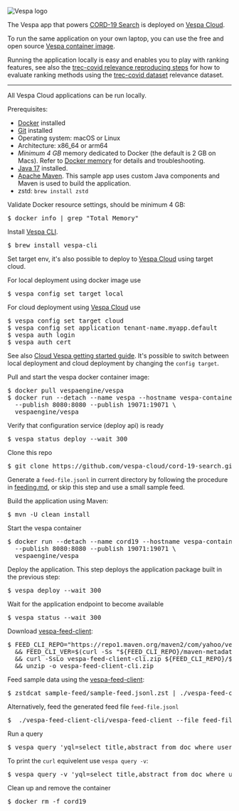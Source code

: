 <!-- Copyright Yahoo. Licensed under the terms of the Apache 2.0 license. See LICENSE in the project root. -->

![Vespa logo](https://vespa.ai/assets/vespa-logo-color.png)


The Vespa app that powers [CORD-19 Search](https://cord19.vespa.ai/) is 
deployed on [Vespa Cloud](https://cloud.vespa.ai/).

To run the same application on your own laptop, you can use the free and open source
[Vespa container image](https://hub.docker.com/r/vespaengine/vespa/). 

Running the application locally is easy and enables you to play with ranking features, 
see also the [trec-covid relevance reproducing steps](trec-covid.md) for how to evaluate ranking methods 
using the [trec-covid dataset](https://ir.nist.gov/trec-covid/) relevance dataset.

----

All Vespa Cloud applications can be run locally.

Prerequisites:
* [Docker](https://docs.docker.com/engine/installation/) installed
* [Git](https://git-scm.com/downloads) installed
* Operating system: macOS or Linux
* Architecture: x86_64 or arm64
* *Minimum 4 GB* memory dedicated to Docker (the default is 2 GB on Macs).
  Refer to [Docker memory](https://docs.vespa.ai/en/operations/docker-containers.html#memory)
  for details and troubleshooting.
* [Java 17](https://openjdk.org/projects/jdk/17/) installed. 
* [Apache Maven](https://maven.apache.org/install.html).
  This sample app uses custom Java components and Maven is used to build the application.
* zstd: `brew install zstd`

Validate Docker resource settings, should be minimum 4 GB:

<pre>
$ docker info | grep "Total Memory"
</pre>

Install [Vespa CLI](https://docs.vespa.ai/en/vespa-cli.html). 

<pre >
$ brew install vespa-cli
</pre>

Set target env, it's also possible to deploy to [Vespa Cloud](https://cloud.vespa.ai/)
using target cloud. 

For local deployment using docker image use 

<pre data-test="exec">
$ vespa config set target local
</pre>

For cloud deployment using [Vespa Cloud](https://cloud.vespa.ai/) use

<pre>
$ vespa config set target cloud
$ vespa config set application tenant-name.myapp.default
$ vespa auth login 
$ vespa auth cert
</pre>

See also [Cloud Vespa getting started guide](https://cloud.vespa.ai/en/getting-started). It's possible
to switch between local deployment and cloud deployment by changing the `config target`. 

Pull and start the vespa docker container image:

<pre data-test="exec">
$ docker pull vespaengine/vespa
$ docker run --detach --name vespa --hostname vespa-container \
  --publish 8080:8080 --publish 19071:19071 \
  vespaengine/vespa
</pre>

Verify that configuration service (deploy api) is ready

<pre data-test="exec">
$ vespa status deploy --wait 300
</pre>

Clone this repo

<pre data-test="exec">
$ git clone https://github.com/vespa-cloud/cord-19-search.git &amp;&amp; cd cord-19-search
</pre>


Generate a `feed-file.jsonl` in current directory by following the procedure
in [feeding.md](feeding.md), or skip this step and use a small sample feed. 


Build the application using Maven:

<pre data-test="exec" data-test-expect="BUILD SUCCESS" data-test-timeout="600">
$ mvn -U clean install
</pre>


Start the vespa container
<pre data-test="exec">
$ docker run --detach --name cord19 --hostname vespa-container \
  --publish 8080:8080 --publish 19071:19071 \
  vespaengine/vespa
</pre>

Deploy the application. This step deploys the application package built in the previous step:

<pre data-test="exec" data-test-assert-contains="Success">
$ vespa deploy --wait 300
</pre>

Wait for the application endpoint to become available 

<pre data-test="exec">
$ vespa status --wait 300
</pre>

Download [vespa-feed-client](https://docs.vespa.ai/en/vespa-feed-client.html):

<pre data-test="exec">
$ FEED_CLI_REPO="https://repo1.maven.org/maven2/com/yahoo/vespa/vespa-feed-client-cli" \
  && FEED_CLI_VER=$(curl -Ss "${FEED_CLI_REPO}/maven-metadata.xml" | sed -n 's/.*&lt;release&gt;\(.*\)&lt;.*&gt;/\1/p') \
  && curl -SsLo vespa-feed-client-cli.zip ${FEED_CLI_REPO}/${FEED_CLI_VER}/vespa-feed-client-cli-${FEED_CLI_VER}-zip.zip \
  && unzip -o vespa-feed-client-cli.zip
</pre>

Feed sample data using the [vespa-feed-client](https://docs.vespa.ai/en/vespa-feed-client.html):
<pre data-test="exec">
$ zstdcat sample-feed/sample-feed.jsonl.zst | ./vespa-feed-client-cli/vespa-feed-client --stdin --endpoint http://localhost:8080
</pre>

Alternatively, feed the generated feed file `feed-file.jsonl`

<pre>
$  ./vespa-feed-client-cli/vespa-feed-client --file feed-file.jsonl --endpoint http://localhost:8080
</pre>

Run a query 

<pre data-test="exec" data-test-assert-contains='Prevention'>
$ vespa query 'yql=select title,abstract from doc where userQuery()' 'query=covid-19 prevention strategies' 'ranking=bm25'
</pre>

To print the `curl` equivelent use `vespa query -v`:

<pre>
$ vespa query -v 'yql=select title,abstract from doc where userQuery()' 'query=covid-19 prevention strategies' 'ranking=bm25'
</pre>

Clean up and remove the container 
<pre data-test="after">
$ docker rm -f cord19
</pre>
